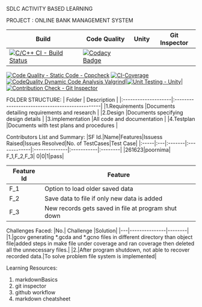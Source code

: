 SDLC ACTIVITY BASED LEARNING

PROJECT : ONLINE BANK MANAGEMENT SYSTEM

 |   Build   |  Code Quality  |  Unity  | Git Inspector |
 |-----------|----------------|---------|---------------|
 |[![C/C++ CI - Build Status](https://github.com/saipoor/miniproject/actions/workflows/c-cpp.yml/badge.svg)](https://github.com/saipoor/miniproject/actions/workflows/c-cpp.yml)|[![Codacy Badge](https://api.codacy.com/project/badge/Grade/1169d872259746ac81782fd3656afd98)](https://app.codacy.com/gh/saipoor/miniproject?utm_source=github.com&utm_medium=referral&utm_content=saipoor/miniproject&utm_campaign=Badge_Grade_Settings)
 [![Code Quality - Static Code - Cppcheck](https://github.com/saipoor/miniproject/actions/workflows/cppcheck.yml/badge.svg)](https://github.com/saipoor/miniproject/actions/workflows/cppcheck.yml)
 [![CI-Coverage](https://github.com/saipoor/miniproject/actions/workflows/gcov.yml/badge.svg)](https://github.com/saipoor/miniproject/actions/workflows/gcov.yml)[![CodeQuality Dynamic Code Analysis Valgrind](https://github.com/saipoor/miniproject/actions/workflows/CodeQuality_Dynamic.yml/badge.svg)](https://github.com/saipoor/miniproject/actions/workflows/CodeQuality_Dynamic.yml)|[![Unit Testing - Unity](https://github.com/saipoor/miniproject/actions/workflows/unity.yml/badge.svg)](https://github.com/saipoor/miniproject/actions/workflows/unity.yml)|[![Contribution Check - Git Inspector](https://github.com/saipoor/miniproject/actions/workflows/gitinspector.yml/badge.svg)](https://github.com/saipoor/miniproject/actions/workflows/gitinspector.yml)

FOLDER STRUCTURE:
  |       Folder        |            Description                         |
  |:--------------------|:-----------------------------------------------|
  |1.Requirements       |Documents detailing requirements and research   |
  |2.Design             |Documents specifying design details             |
  |3.implementation     |All code and documentation                      |
  |4.Testplan           |Documents with test plans and procedures        |
  
Contributors List and Summary:
|SF Id.|Name|Features|Issuess Raised|Issues Resolved|No. of TestCases|Test Case|
|:-----|:---|:-------|:-------------|:--------------|:-----------|:--------|
|261623|poornima| F_1,F_2,F_3|	0|0|1|pass|

 |Feature Id	|Feature|
 |--------------|-------|
|F_1	|Option to load older saved data|
|F_2	|Save data to file if only new data is added|
|F_3	|New records gets saved in file at program shut down|

Challenges Faced:
|No.|	Challenge	|Solution|
|---|---------------|--------|
|1.|gcov generating *.gcda and *.gcno files in different directory than object file|added  steps in make file under coverage  and ran coverage then deleted all the unnecessary files.|
|2.|After program shutdown, not able to recover recorded data.|To solve problem file system is implemented|

Learning Resources:
 1. markdownBasics
 2. git inspector
 3. github workflow
 4. markdown cheatsheet
